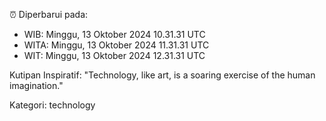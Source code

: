 ⏰ Diperbarui pada:
- WIB: Minggu, 13 Oktober 2024 10.31.31 UTC
- WITA: Minggu, 13 Oktober 2024 11.31.31 UTC
- WIT: Minggu, 13 Oktober 2024 12.31.31 UTC

Kutipan Inspiratif:
"Technology, like art, is a soaring exercise of the human imagination."


Kategori: technology

